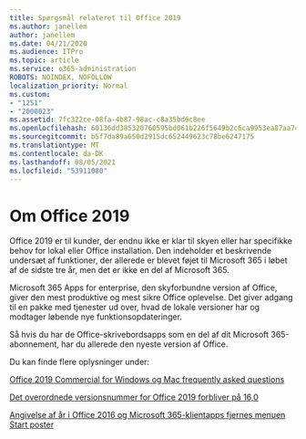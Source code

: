 ```yaml
---
title: Spørgsmål relateret til Office 2019
ms.author: janellem
author: janellem
ms.date: 04/21/2020
ms.audience: ITPro
ms.topic: article
ms.service: o365-administration
ROBOTS: NOINDEX, NOFOLLOW
localization_priority: Normal
ms.custom:
- "1251"
- "2000023"
ms.assetid: 7fc322ce-08fa-4b87-98ac-c8a35bd6c8ee
ms.openlocfilehash: 60136dd385320760595bd061b226f5649b2c6ca9953ea87aa743dcf4156759a5
ms.sourcegitcommit: b5f7da89a650d2915dc652449623c78be6247175
ms.translationtype: MT
ms.contentlocale: da-DK
ms.lasthandoff: 08/05/2021
ms.locfileid: "53911080"
---
```

# <a name="about-office-2019"></a>Om Office 2019

Office 2019 er til kunder, der endnu ikke er klar til skyen eller har specifikke behov for lokal eller Office installation. Den indeholder et beskrivende undersæt af funktioner, der allerede er blevet føjet til Microsoft 365 i løbet af de sidste tre år, men det er ikke en del af Microsoft 365.
  
Microsoft 365 Apps for enterprise, den skyforbundne version af Office, giver den mest produktive og mest sikre Office oplevelse. Det giver adgang til en pakke med tjenester ud over, hvad de lokale versioner har og modtager løbende nye funktionsopdateringer.
  
Så hvis du har de Office-skrivebordsapps som en del af dit Microsoft 365-abonnement, har du allerede den nyeste version af Office.
  
Du kan finde flere oplysninger under:
  
[Office 2019 Commercial for Windows og Mac frequently asked questions](https://support.microsoft.com/help/4133312)
  
[Det overordnede versionsnummer for Office 2019 forbliver på 16,0](https://docs.microsoft.com/deployoffice/office2019/overview)
  
[Angivelse af år i Office 2016 og Microsoft 365-klientapps fjernes menuen Start poster](https://support.office.com/article/8fe5e052-76d2-49de-af30-2e84ed3da907?wt.mc_id=Alchemy_ClientDIA)
  